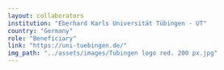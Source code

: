 ```yaml
---
layout: collaborators
institution: "Eberhard Karls Universität Tübingen - UT"
country: "Germany"
role: "Beneficiary"
link: "https://uni-tuebingen.de/"
img_path: "../assets/images/Tubingen logo red. 200 px.jpg"
---
```

